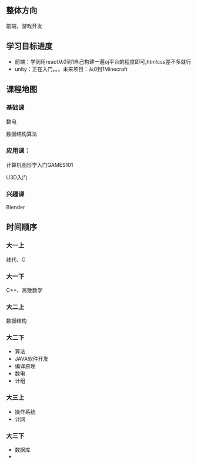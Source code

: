 ## 整体方向

前端，游戏开发

## 学习目标进度

- 前端：学到用react从0到1自己构建一遍oj平台的程度即可,htmlcss差不多就行
- unity：正在入门。。。未来项目：从0到1Minecraft 



## 课程地图

### 基础课

数电

数据结构算法

### 应用课：

计算机图形学入门GAMES101

U3D入门

### 兴趣课

Blender

## 时间顺序

### 大一上

线代、C

### 大一下

C++、离散数学

### 大二上

数据结构

### 大二下

- 算法
- JAVA软件开发
- 编译原理
- 数电
- 计组

### 大三上

- 操作系统
- 计网

### 大三下

- 数据库
- 
